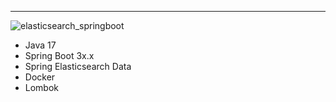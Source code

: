 ---

![elasticsearch_springboot](https://github.com/emirhan190341/elasticsearch/assets/67711815/2e071e2d-c71d-4ef8-93ce-0028ae81fe6d)


- Java 17
- Spring Boot 3x.x
- Spring Elasticsearch Data
- Docker
- Lombok
